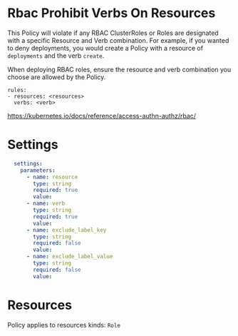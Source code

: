 # Rbac Prohibit Verbs On Resources

This Policy will violate if any RBAC ClusterRoles or Roles are designated with a specific Resource and Verb combination. For example, if you wanted to deny deployments, you would create a Policy with a resource of `deployments` and the verb `create`. 


When deploying RBAC roles, ensure the resource and verb combination you choose are allowed by the Policy. 
```
rules:
- resources: <resources>
  verbs: <verb>
```

https://kubernetes.io/docs/reference/access-authn-authz/rbac/


# Settings
```yaml
  settings:
    parameters:
      - name: resource
        type: string
        required: true
        value:
      - name: verb
        type: string
        required: true
        value:
      - name: exclude_label_key
        type: string
        required: false
        value:
      - name: exclude_label_value
        type: string
        required: false
        value:
```

# Resources
Policy applies to resources kinds:
`Role`
